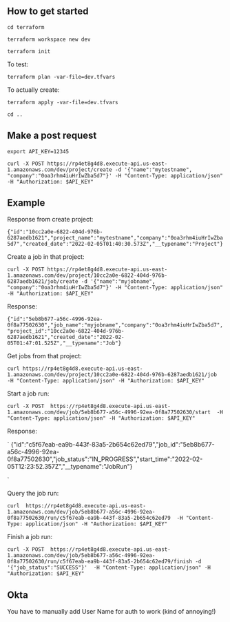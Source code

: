 ## How to get started
`cd terraform`

`terraform workspace new dev`

`terraform init`

To test:

`terraform plan -var-file=dev.tfvars`

To actually create:

`terraform apply -var-file=dev.tfvars`

`cd ..`



## Make a post request

`export API_KEY=12345`

`curl -X POST https://rp4et8g4d8.execute-api.us-east-1.amazonaws.com/dev/project/create -d '{"name":"mytestname", "company":"0oa3rhm4iuHrIwZba5d7"}' -H "Content-Type: application/json" -H "Authorization: $API_KEY"`

## Example

Response from create project:

`{"id":"10cc2a0e-6822-404d-976b-6287aedb1621","project_name":"mytestname","company":"0oa3rhm4iuHrIwZba5d7","created_date":"2022-02-05T01:40:30.573Z","__typename":"Project"}`


Create a job in that project:

`curl -X POST https://rp4et8g4d8.execute-api.us-east-1.amazonaws.com/dev/project/10cc2a0e-6822-404d-976b-6287aedb1621/job/create -d '{"name":"myjobname", "company":"0oa3rhm4iuHrIwZba5d7"}' -H "Content-Type: application/json" -H "Authorization: $API_KEY"`

Response:

`
{"id":"5eb8b677-a56c-4996-92ea-0f8a77502630","job_name":"myjobname","company":"0oa3rhm4iuHrIwZba5d7","project_id":"10cc2a0e-6822-404d-976b-6287aedb1621","created_date":"2022-02-05T01:47:01.525Z","__typename":"Job"}
`

Get jobs from that project:

`curl https://rp4et8g4d8.execute-api.us-east-1.amazonaws.com/dev/project/10cc2a0e-6822-404d-976b-6287aedb1621/job  -H "Content-Type: application/json" -H "Authorization: $API_KEY"`

Start a job run:

`curl -X POST  https://rp4et8g4d8.execute-api.us-east-1.amazonaws.com/dev/job/5eb8b677-a56c-4996-92ea-0f8a77502630/start  -H "Content-Type: application/json" -H "Authorization: $API_KEY"`

Response:

`
{"id":"c5f67eab-ea9b-443f-83a5-2b654c62ed79","job_id":"5eb8b677-a56c-4996-92ea-0f8a77502630","job_status":"IN_PROGRESS","start_time":"2022-02-05T12:23:52.357Z","__typename":"JobRun"}

`

Query the job run:


`curl  https://rp4et8g4d8.execute-api.us-east-1.amazonaws.com/dev/job/5eb8b677-a56c-4996-92ea-0f8a77502630/run/c5f67eab-ea9b-443f-83a5-2b654c62ed79  -H "Content-Type: application/json" -H "Authorization: $API_KEY"`

Finish a job run:

`curl -X POST  https://rp4et8g4d8.execute-api.us-east-1.amazonaws.com/dev/job/5eb8b677-a56c-4996-92ea-0f8a77502630/run/c5f67eab-ea9b-443f-83a5-2b654c62ed79/finish -d '{"job_status":"SUCCESS"}'  -H "Content-Type: application/json" -H "Authorization: $API_KEY"`


## Okta

You have to manually add User Name for auth to work (kind of annoying!)